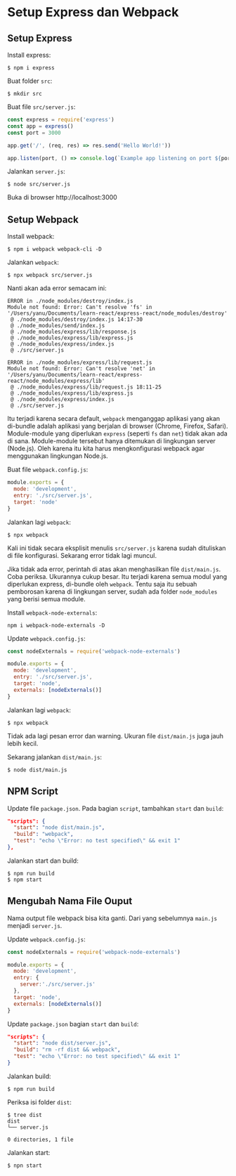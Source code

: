 # Setup Express dan Webpack

## Setup Express

Install express:
```
$ npm i express
```

Buat folder `src`:
```
$ mkdir src
```

Buat file `src/server.js`:
```js
const express = require('express')
const app = express()
const port = 3000

app.get('/', (req, res) => res.send('Hello World!'))

app.listen(port, () => console.log(`Example app listening on port ${port}!`))
```
Jalankan `server.js`:
```
$ node src/server.js
```

Buka di browser http://localhost:3000

## Setup Webpack

Install webpack:
```
$ npm i webpack webpack-cli -D
```

Jalankan `webpack`:
```
$ npx webpack src/server.js
```

Nanti akan ada error semacam ini:
```
ERROR in ./node_modules/destroy/index.js
Module not found: Error: Can't resolve 'fs' in '/Users/yanu/Documents/learn-react/express-react/node_modules/destroy'
 @ ./node_modules/destroy/index.js 14:17-30
 @ ./node_modules/send/index.js
 @ ./node_modules/express/lib/response.js
 @ ./node_modules/express/lib/express.js
 @ ./node_modules/express/index.js
 @ ./src/server.js

ERROR in ./node_modules/express/lib/request.js
Module not found: Error: Can't resolve 'net' in '/Users/yanu/Documents/learn-react/express-react/node_modules/express/lib'
 @ ./node_modules/express/lib/request.js 18:11-25
 @ ./node_modules/express/lib/express.js
 @ ./node_modules/express/index.js
 @ ./src/server.js
```

Itu terjadi karena secara default, `webpack` menganggap aplikasi yang akan di-bundle adalah aplikasi yang berjalan di browser (Chrome, Firefox, Safari). Module-module yang diperlukan `express` (seperti `fs` dan `net`) tidak akan ada di sana. Module-module tersebut hanya ditemukan di lingkungan server (Node.js). Oleh karena itu kita harus mengkonfigurasi webpack agar menggunakan lingkungan Node.js.

Buat file `webpack.config.js`:
```js
module.exports = {
  mode: 'development',
  entry: './src/server.js',
  target: 'node'
}
```

Jalankan lagi `webpack`:
```
$ npx webpack
```
Kali ini tidak secara eksplisit menulis `src/server.js` karena sudah dituliskan di file konfigurasi. Sekarang error tidak lagi muncul.

Jika tidak ada error, perintah di atas akan menghasilkan file `dist/main.js`. Coba periksa. Ukurannya cukup besar. Itu terjadi karena semua modul yang diperlukan express, di-bundle oleh `webpack`. Tentu saja itu sebuah pemborosan karena di lingkungan server, sudah ada folder `node_modules` yang berisi semua module.

Install `webpack-node-externals`:
```
npm i webpack-node-externals -D
```

Update `webpack.config.js`:

```js
const nodeExternals = require('webpack-node-externals')

module.exports = {
  mode: 'development',
  entry: './src/server.js',
  target: 'node',
  externals: [nodeExternals()]
}
```
Jalankan lagi `webpack`:
```
$ npx webpack
```

Tidak ada lagi pesan error dan warning. Ukuran file `dist/main.js` juga jauh lebih kecil.

Sekarang jalankan `dist/main.js`:
```
$ node dist/main.js
```

## NPM Script
Update file `package.json`. Pada bagian `script`, tambahkan `start` dan `build`:
```json
"scripts": {
  "start": "node dist/main.js",
  "build": "webpack",
  "test": "echo \"Error: no test specified\" && exit 1"
},
```

Jalankan start dan build:
```
$ npm run build
$ npm start
```

## Mengubah Nama File Ouput

Nama output file webpack bisa kita ganti. Dari yang sebelumnya `main.js` menjadi `server.js`. 

Update `webpack.config.js`:
```js
const nodeExternals = require('webpack-node-externals')

module.exports = {
  mode: 'development',
  entry: {
    server:'./src/server.js'
  },
  target: 'node',
  externals: [nodeExternals()]
}
```

Update `package.json` bagian `start` dan `build`:
```json
"scripts": {
  "start": "node dist/server.js",
  "build": "rm -rf dist && webpack",
  "test": "echo \"Error: no test specified\" && exit 1"
}
```

Jalankan build:
```
$ npm run build
```

Periksa isi folder `dist`:
```
$ tree dist
dist
└── server.js

0 directories, 1 file
```

Jalankan start:
```
$ npn start
```